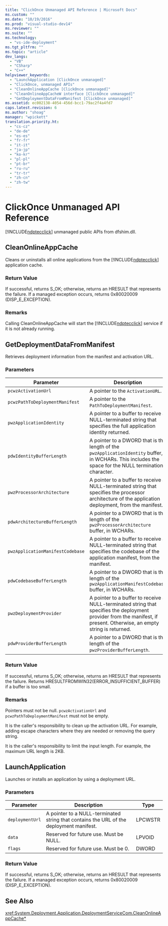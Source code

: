 ```yaml
---
title: "ClickOnce Unmanaged API Reference | Microsoft Docs"
ms.custom: ""
ms.date: "10/19/2016"
ms.prod: "visual-studio-dev14"
ms.reviewer: ""
ms.suite: ""
ms.technology: 
  - "vs-ide-deployment"
ms.tgt_pltfrm: ""
ms.topic: "article"
dev_langs: 
  - "VB"
  - "CSharp"
  - "C++"
helpviewer_keywords: 
  - "LaunchApplication [ClickOnce unmanaged]"
  - "ClickOnce, unmanaged APIs"
  - "CleanOnlineAppCache [ClickOnce unmanaged]"
  - "CleanOnlineAppCacheW interface [ClickOnce unmanaged]"
  - "GetDeploymentDataFromManifest [ClickOnce unmanaged]"
ms.assetid: ec002138-4054-456d-bcc1-79ac2f4a4fd7
caps.latest.revision: 6
ms.author: "shoag"
manager: "wpickett"
translation.priority.ht: 
  - "cs-cz"
  - "de-de"
  - "es-es"
  - "fr-fr"
  - "it-it"
  - "ja-jp"
  - "ko-kr"
  - "pl-pl"
  - "pt-br"
  - "ru-ru"
  - "tr-tr"
  - "zh-cn"
  - "zh-tw"
---
```

# ClickOnce Unmanaged API Reference
[!INCLUDE[ndptecclick](../deployment/includes/ndptecclick_md.md)] unmanaged public APIs from dfshim.dll.  
  
## CleanOnlineAppCache  
 Cleans or uninstalls all online applications from the [!INCLUDE[ndptecclick](../deployment/includes/ndptecclick_md.md)] application cache.  
  
### Return Value  
 If successful, returns S_OK; otherwise, returns an HRESULT that represents the failure. If a managed exception occurs, returns 0x80020009 (DISP_E_EXCEPTION).  
  
### Remarks  
 Calling CleanOnlineAppCache will start the [!INCLUDE[ndptecclick](../deployment/includes/ndptecclick_md.md)] service if it is not already running.  
  
## GetDeploymentDataFromManifest  
 Retrieves deployment information from the manifest and activation URL.  
  
### Parameters  
  
|Parameter|Description|Type|  
|---------------|-----------------|----------|  
|`pcwzActivationUrl`|A pointer to the `ActivationURL`.|LPCWSTR|  
|`pcwzPathToDeploymentManifest`|A pointer to the `PathToDeploymentManifest`.|LPCWSTR|  
|`pwzApplicationIdentity`|A pointer to a buffer to receive a NULL-terminated string that specifies the full application identity returned.|LPWSTR|  
|`pdwIdentityBufferLength`|A pointer to a DWORD that is the length of the `pwzApplicationIdentity` buffer, in WCHARs. This includes the space for the NULL termination character.|LPDWORD|  
|`pwzProcessorArchitecture`|A pointer to a buffer to receive a NULL-terminated string that specifies the processor architecture of the application deployment, from the manifest.|LPWSTR|  
|`pdwArchitectureBufferLength`|A pointer to a DWORD that is the length of the `pwzProcessorArchitecture` buffer, in WCHARs.|LPDWORD|  
|`pwzApplicationManifestCodebase`|A pointer to a buffer to receive a NULL-terminated string that specifies the codebase of the application manifest, from the manifest.|LPWSTR|  
|`pdwCodebaseBufferLength`|A pointer to a DWORD that is the length of the `pwzApplicationManifestCodebase` buffer, in WCHARs.|LPDWORD|  
|`pwzDeploymentProvider`|A pointer to a buffer to receive a NULL-terminated string that specifies the deployment provider from the manifest, if present. Otherwise, an empty string is returned.|LPWSTR|  
|`pdwProviderBufferLength`|A pointer to a DWORD that is the length of the `pwzProviderBufferLength`.|LPDWORD|  
  
### Return Value  
 If successful, returns S_OK; otherwise, returns an HRESULT that represents the failure. Returns HRESULTFROMWIN32(ERROR_INSUFFICIENT_BUFFER) if a buffer is too small.  
  
### Remarks  
 Pointers must not be null. `pcwzActivationUrl` and `pcwzPathToDeploymentManifest` must not be empty.  
  
 It is the caller's responsibility to clean up the activation URL. For example, adding escape characters where they are needed or removing the query string.  
  
 It is the caller's responsibility to limit the input length. For example, the maximum URL length is 2KB.  
  
## LaunchApplication  
 Launches or installs an application by using a deployment URL.  
  
### Parameters  
  
|Parameter|Description|Type|  
|---------------|-----------------|----------|  
|`deploymentUrl`|A pointer to a NULL-terminated string that contains the URL of the deployment manifest.|LPCWSTR|  
|`data`|Reserved for future use. Must be NULL.|LPVOID|  
|`flags`|Reserved for future use. Must be 0.|DWORD|  
  
### Return Value  
 If successful, returns S_OK; otherwise, returns an HRESULT that represents the failure. If a managed exception occurs, returns 0x80020009 (DISP_E_EXCEPTION).  
  
## See Also  
 <xref:System.Deployment.Application.DeploymentServiceCom.CleanOnlineAppCache*>